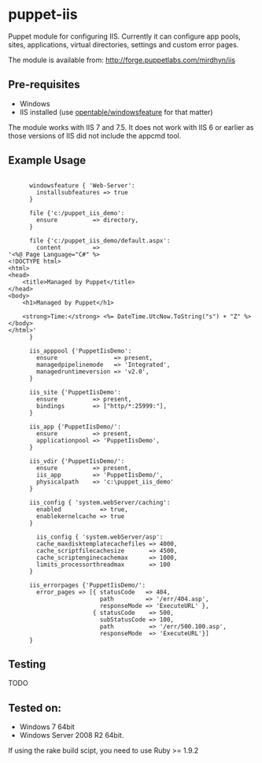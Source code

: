 puppet-iis
==========

Puppet module for configuring IIS.  Currently it can configure app pools, sites, applications, virtual directories, settings and custom error pages.

The module is available from: http://forge.puppetlabs.com/mirdhyn/iis

## Pre-requisites

- Windows
- IIS installed (use [opentable/windowsfeature](https://forge.puppetlabs.com/opentable/windowsfeature) for that matter)

The module works with IIS 7 and 7.5.  It does not work with IIS 6 or earlier as those versions of IIS did not include the appcmd tool.

## Example Usage
```puppet

      windowsfeature { 'Web-Server':
        installsubfeatures => true
      }

      file {'c:/puppet_iis_demo':
        ensure          => directory,
      }

      file {'c:/puppet_iis_demo/default.aspx':
        content         =>
'<%@ Page Language="C#" %>
<!DOCTYPE html>
<html>
<head>
    <title>Managed by Puppet</title>
</head>
<body>
    <h1>Managed by Puppet</h1>

    <strong>Time:</strong> <%= DateTime.UtcNow.ToString("s") + "Z" %>
</body>
</html>'
      }

      iis_apppool {'PuppetIisDemo':
        ensure                => present,
        managedpipelinemode   => 'Integrated',
        managedruntimeversion => 'v2.0',
      }

      iis_site {'PuppetIisDemo':
        ensure          => present,
        bindings        => ["http/*:25999:"],
      }

      iis_app {'PuppetIisDemo/':
        ensure          => present,
        applicationpool => 'PuppetIisDemo',
      }

      iis_vdir {'PuppetIisDemo/':
        ensure          => present,
        iis_app         => 'PuppetIisDemo/',
        physicalpath    => 'c:\puppet_iis_demo'
      }

      iis_config { 'system.webServer/caching':
        enabled           => true,
        enablekernelcache => true
      }

        iis_config { 'system.webServer/asp':
        cache_maxdisktemplatecachefiles => 4000,
        cache_scriptfilecachesize       => 4500,
        cache_scriptenginecachemax      => 1000,
        limits_processorthreadmax       => 100
      }

      iis_errorpages {'PuppetIisDemo/':
        error_pages => [{ statusCode   => 404,
                          path         => '/err/404.asp',
                          responseMode => 'ExecuteURL' },
                        { statusCode    => 500,
                          subStatusCode => 100,
                          path          => '/err/500.100.asp',
                          responseMode  => 'ExecuteURL'}]
      }
```


## Testing
TODO

## Tested on:
- Windows 7 64bit
- Windows Server 2008 R2 64bit.  

If using the rake build scipt, you need to use Ruby >= 1.9.2
